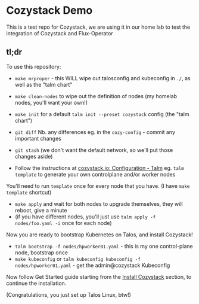 # Cozystack Demo

This is a test repo for Cozystack, we are using it in our home lab to test the
integration of Cozystack and Flux-Operator

## tl;dr

To use this repository:

* `make mrproper` - this WILL wipe out talosconfig and kubeconfig in `./`, as well as the "talm chart"
* `make clean-nodes` to wipe out the definition of nodes (my homelab nodes, you'll want your own!)
* `make init` for a default `talm init --preset cozystack` config (the "talm chart")
* `git diff` Nb. any differences eg. in the `cozy-config` - commit any important changes
* `git stash` (we don't want the default network, so we'll put those changes aside)

* Follow the instructions at [cozystack.io: Configuration - Talm][] eg. `talm template` to generate your own controlplane and/or worker nodes

You'll need to run `template` once for every node that you have. (I have `make template` shortcut)

* `make apply` and wait for both nodes to upgrade themselves, they will reboot, give a minute
* (if you have different nodes, you'll just use `talm apply -f nodes/foo.yaml -i` once for each node)

Now you are ready to bootstrap Kubernetes on Talos, and install Cozystack!

* `talm bootstrap -f nodes/hpworker01.yaml` - this is my one control-plane node, bootstrap once
* `make kubeconfig` or `talm kubeconfig kubeconfig -f nodes/hpworker01.yaml` - get the admin@cozystack Kubeconfig

Now follow Get Started guide starting from the [Install Cozystack][] section, to continue the installation.

(Congratulations, you just set up Talos Linux, btw!)

[cozystack.io: Configuration - Talm]: https://cozystack.io/docs/talos/configuration/talm/
[Install Cozystack]: https://cozystack.io/docs/get-started/#install-cozystack
